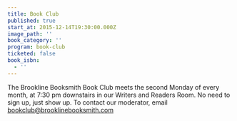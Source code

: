 ```yaml
---
title: Book Club
published: true
start_at: 2015-12-14T19:30:00.000Z
image_path: ''
book_category: ''
program: book-club
ticketed: false
book_isbn:
  - ''
---
```


The Brookline Booksmith Book Club meets the second Monday of every month, at 7:30 pm downstairs in our Writers and Readers Room. No need to sign up, just show up. To contact our moderator, email bookclub@brooklinebooksmith.com